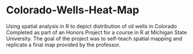# Colorado-Wells-Heat-Map
Using spatial analysis in R to depict distribution of oil wells in Colorado
Completed as part of an Honors Project for a course in R at Michigan State University. The goal of the project was to self-teach spatial mapping and replicate a final map provided by the professor.
